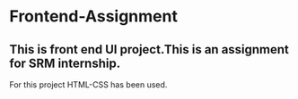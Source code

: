 # Frontend-Assignment
## This is front end UI project.This is an assignment for SRM internship.
For this project HTML-CSS has been used.
